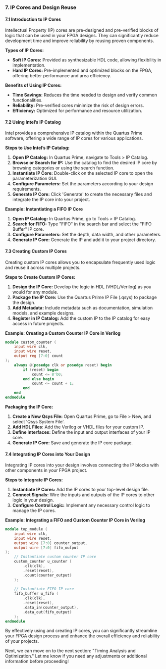 ### 7. IP Cores and Design Reuse

#### 7.1 Introduction to IP Cores
Intellectual Property (IP) cores are pre-designed and pre-verified blocks of logic that can be used in your FPGA designs. They can significantly reduce development time and improve reliability by reusing proven components.

**Types of IP Cores:**
- **Soft IP Cores:** Provided as synthesizable HDL code, allowing flexibility in implementation.
- **Hard IP Cores:** Pre-implemented and optimized blocks on the FPGA, offering better performance and area efficiency.

**Benefits of Using IP Cores:**
- **Time Savings:** Reduces the time needed to design and verify common functionalities.
- **Reliability:** Pre-verified cores minimize the risk of design errors.
- **Efficiency:** Optimized for performance and resource utilization.

#### 7.2 Using Intel’s IP Catalog
Intel provides a comprehensive IP catalog within the Quartus Prime software, offering a wide range of IP cores for various applications.

**Steps to Use Intel’s IP Catalog:**
1. **Open IP Catalog:** In Quartus Prime, navigate to Tools > IP Catalog.
2. **Browse or Search for IP:** Use the catalog to find the desired IP core by browsing categories or using the search function.
3. **Instantiate IP Core:** Double-click on the selected IP core to open the parameterization GUI.
4. **Configure Parameters:** Set the parameters according to your design requirements.
5. **Generate IP Core:** Click 'Generate' to create the necessary files and integrate the IP core into your project.

**Example: Instantiating a FIFO IP Core**
1. **Open IP Catalog:** In Quartus Prime, go to Tools > IP Catalog.
2. **Search for FIFO:** Type "FIFO" in the search bar and select the "FIFO Buffer" IP core.
3. **Configure Parameters:** Set the depth, data width, and other parameters.
4. **Generate IP Core:** Generate the IP and add it to your project directory.

#### 7.3 Creating Custom IP Cores
Creating custom IP cores allows you to encapsulate frequently used logic and reuse it across multiple projects.

**Steps to Create Custom IP Cores:**
1. **Design the IP Core:** Develop the logic in HDL (VHDL/Verilog) as you would for any module.
2. **Package the IP Core:** Use the Quartus Prime IP File (.qsys) to package the design.
3. **Add Metadata:** Include metadata such as documentation, simulation models, and example designs.
4. **Register in IP Catalog:** Add the custom IP to the IP catalog for easy access in future projects.

**Example: Creating a Custom Counter IP Core in Verilog**
```verilog
module custom_counter (
    input wire clk,
    input wire reset,
    output reg [7:0] count
);
    always @(posedge clk or posedge reset) begin
        if (reset) begin
            count <= 8'b0;
        end else begin
            count <= count + 1;
        end
    end
endmodule
```

**Packaging the IP Core:**
1. **Create a New Qsys File:** Open Quartus Prime, go to File > New, and select 'Qsys System File'.
2. **Add HDL Files:** Add the Verilog or VHDL files for your custom IP.
3. **Define Interfaces:** Define the input and output interfaces of your IP core.
4. **Generate IP Core:** Save and generate the IP core package.

#### 7.4 Integrating IP Cores into Your Design
Integrating IP cores into your design involves connecting the IP blocks with other components in your FPGA project.

**Steps to Integrate IP Cores:**
1. **Instantiate IP Cores:** Add the IP cores to your top-level design file.
2. **Connect Signals:** Wire the inputs and outputs of the IP cores to other logic in your design.
3. **Configure Control Logic:** Implement any necessary control logic to manage the IP cores.

**Example: Integrating a FIFO and Custom Counter IP Core in Verilog**
```verilog
module top_module (
    input wire clk,
    input wire reset,
    output wire [7:0] counter_output,
    output wire [7:0] fifo_output
);
    // Instantiate custom counter IP core
    custom_counter u_counter (
        .clk(clk),
        .reset(reset),
        .count(counter_output)
    );
    
    // Instantiate FIFO IP core
    fifo_buffer u_fifo (
        .clk(clk),
        .reset(reset),
        .data_in(counter_output),
        .data_out(fifo_output)
    );
endmodule
```

By effectively using and creating IP cores, you can significantly streamline your FPGA design process and enhance the overall efficiency and reliability of your projects.

Next, we can move on to the next section: "Timing Analysis and Optimization." Let me know if you need any adjustments or additional information before proceeding!